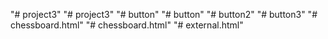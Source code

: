 "# project3" 
"# project3" 
"# button" 
"# button" 
"# button2" 
"# button3" 
"# chessboard.html" 
"# chessboard.html" 
"# external.html" 
